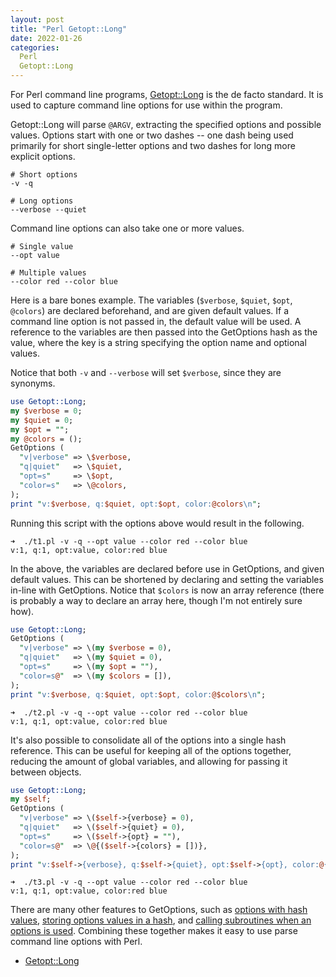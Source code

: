 ```yaml
---
layout: post
title: "Perl Getopt::Long"
date: 2022-01-26
categories:
  Perl
  Getopt::Long
---
```


For Perl command line programs, [Getopt::Long](https://perldoc.perl.org/Getopt::Long) is the de facto standard. It is used to capture command line options for use within the program.

Getopt::Long will parse `@ARGV`, extracting the specified options and possible values. Options start with one or two dashes -- one dash being used primarily for short single-letter options and two dashes for long more explicit options.

```
# Short options
-v -q

# Long options
--verbose --quiet
```

Command line options can also take one or more values.

```
# Single value
--opt value

# Multiple values
--color red --color blue
```

Here is a bare bones example. The variables (`$verbose`, `$quiet`, `$opt`, `@colors`) are declared beforehand, and are given default values. If a command line option is not passed in, the default value will be used. A reference to the variables are then passed into the GetOptions hash as the value, where the key is a string specifying the option name and optional values.

Notice that both `-v` and `--verbose` will set `$verbose`, since they are synonyms.

```perl
use Getopt::Long;
my $verbose = 0;
my $quiet = 0;
my $opt = "";
my @colors = ();
GetOptions (
  "v|verbose" => \$verbose,
  "q|quiet"   => \$quiet,
  "opt=s"     => \$opt,
  "color=s"   => \@colors,
);
print "v:$verbose, q:$quiet, opt:$opt, color:@colors\n";
```

Running this script with the options above would result in the following.

```
➜  ./t1.pl -v -q --opt value --color red --color blue
v:1, q:1, opt:value, color:red blue
```

In the above, the variables are declared before use in GetOptions, and given default values. This can be shortened by declaring and setting the variables in-line with GetOptions. Notice that `$colors` is now an array reference (there is probably a way to declare an array here, though I'm not entirely sure how).

```perl
use Getopt::Long;
GetOptions (
  "v|verbose" => \(my $verbose = 0),
  "q|quiet"   => \(my $quiet = 0),
  "opt=s"     => \(my $opt = ""),
  "color=s@"  => \(my $colors = []),
);
print "v:$verbose, q:$quiet, opt:$opt, color:@$colors\n";
```

```
➜  ./t2.pl -v -q --opt value --color red --color blue
v:1, q:1, opt:value, color:red blue
```

It's also possible to consolidate all of the options into a single hash reference. This can be useful for keeping all of the options together, reducing the amount of global variables, and allowing for passing it between objects.

```perl
use Getopt::Long;
my $self;
GetOptions (
  "v|verbose" => \($self->{verbose} = 0),
  "q|quiet"   => \($self->{quiet} = 0),
  "opt=s"     => \($self->{opt} = ""),
  "color=s@"  => \@{($self->{colors} = [])},
);
print "v:$self->{verbose}, q:$self->{quiet}, opt:$self->{opt}, color:@{$self->{colors}}\n";
```

```
➜  ./t3.pl -v -q --opt value --color red --color blue
v:1, q:1, opt:value, color:red blue
```

There are many other features to GetOptions, such as [options with hash values](https://perldoc.perl.org/Getopt::Long#Options-with-hash-values), [storing options values in a hash](https://perldoc.perl.org/Getopt::Long#Storing-options-values-in-a-hash), and [calling subroutines when an options is used](https://perldoc.perl.org/Getopt::Long#User-defined-subroutines-to-handle-options). Combining these together makes it easy to use parse command line options with Perl.

* [Getopt::Long](https://perldoc.perl.org/Getopt::Long)
